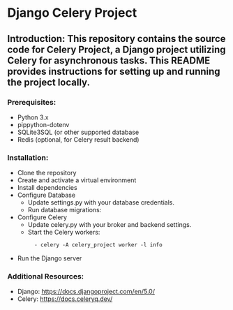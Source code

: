 
# Django Celery Project
## Introduction: This repository contains the source code for Celery Project, a Django project utilizing Celery for asynchronous tasks. This README provides instructions for setting up and running the project locally.

### Prerequisites:
  - Python 3.x
  - pippython-dotenv
  - SQLite3SQL (or other supported database
  - Redis (optional, for Celery result backend)
    
### Installation:
  - Clone the repository
  - Create and activate a virtual environment
  - Install dependencies
  - Configure Database
     - Update settings.py with your database credentials.
     - Run database migrations:
  - Configure Celery
      - Update celery.py with your broker and backend settings.
      - Start the Celery workers:
        ```diff
          - celery -A celery_project worker -l info
  - Run the Django server
    
### Additional Resources:

- Django: https://docs.djangoproject.com/en/5.0/
- Celery: https://docs.celeryq.dev/
